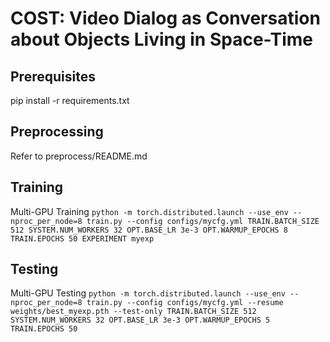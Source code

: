 # COST: Video Dialog as Conversation about Objects Living in Space-Time
## Prerequisites
pip install -r requirements.txt

## Preprocessing
Refer to preprocess/README.md

## Training
Multi-GPU Training
`python -m torch.distributed.launch --use_env --nproc_per_node=8 train.py --config configs/mycfg.yml TRAIN.BATCH_SIZE 512 SYSTEM.NUM_WORKERS 32 OPT.BASE_LR 3e-3 OPT.WARMUP_EPOCHS 8 TRAIN.EPOCHS 50 EXPERIMENT myexp`

## Testing
Multi-GPU Testing
`python -m torch.distributed.launch --use_env --nproc_per_node=8 train.py --config configs/mycfg.yml --resume weights/best_myexp.pth --test-only TRAIN.BATCH_SIZE 512 SYSTEM.NUM_WORKERS 32 OPT.BASE_LR 3e-3 OPT.WARMUP_EPOCHS 5 TRAIN.EPOCHS 50`

